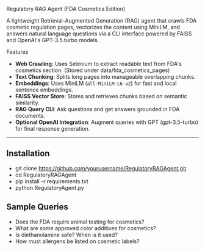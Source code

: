 Regulatory RAG Agent (FDA Cosmetics Edition)

A lightweight Retrieval-Augmented Generation (RAG) agent that crawls FDA cosmetic regulation pages,
vectorizes the content using MiniLM, and answers natural language questions via a CLI interface
powered by FAISS and OpenAI's GPT-3.5.turbo models.

Features

- **Web Crawling**: Uses Selenium to extract readable text from FDA's cosmetics section. (Stored under data/fda_cosmetics_pages)
- **Text Chunking**: Splits long pages into manageable overlapping chunks.
- **Embeddings**: Uses MiniLM (`all-MiniLM-L6-v2`) for fast and local sentence embeddings.
- **FAISS Vector Store**: Stores and retrieves chunks based on semantic similarity.
- **RAG Query CLI**: Ask questions and get answers grounded in FDA documents.
- **Optional OpenAI Integration**: Augment queries with GPT (gpt-3.5-turbo) for final response generation.

---

## Installation

- git clone https://github.com/yourusername/RegulatoryRAGAgent.git
- cd RegulatoryRAGAgent
- pip install -r requirements.txt
- python RegulatoryAgent.py


## Sample Queries
- Does the FDA require animal testing for cosmetics?
- What are some approved color additives for cosmetics?
- Is diethanolamine safe? When is it used?
- How must allergens be listed on cosmetic labels?


